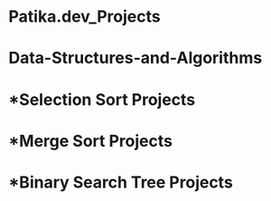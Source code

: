 # Patika.dev_Projects

# Data-Structures-and-Algorithms 
# *Selection Sort Projects
# *Merge Sort Projects
# *Binary Search Tree Projects
